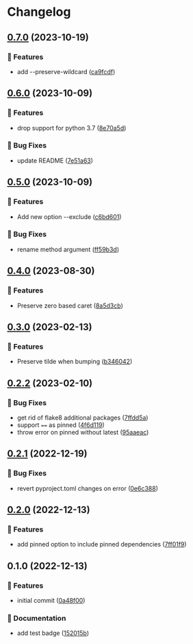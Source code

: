 # Changelog

## [0.7.0](https://github.com/MousaZeidBaker/poetry-plugin-up/compare/0.6.0...0.7.0) (2023-10-19)


### 🚀 Features

* add --preserve-wildcard ([ca9fcdf](https://github.com/MousaZeidBaker/poetry-plugin-up/commit/ca9fcdf201e7c219e4cd872e004128dceaf0a71a))

## [0.6.0](https://github.com/MousaZeidBaker/poetry-plugin-up/compare/0.5.0...0.6.0) (2023-10-09)


### 🚀 Features

* drop support for python 3.7 ([8e70a5d](https://github.com/MousaZeidBaker/poetry-plugin-up/commit/8e70a5d9a2fa49309e863e1a18e0e4bd45c24a10))


### 🐛 Bug Fixes

* update README ([7e51a63](https://github.com/MousaZeidBaker/poetry-plugin-up/commit/7e51a6335cb8038a4d148893ef0b1ebe63376e9c))

## [0.5.0](https://github.com/MousaZeidBaker/poetry-plugin-up/compare/0.4.0...0.5.0) (2023-10-09)


### 🚀 Features

* Add new option --exclude ([c6bd601](https://github.com/MousaZeidBaker/poetry-plugin-up/commit/c6bd601fc85410e06c12b98651d2037a97c15fae))


### 🐛 Bug Fixes

* rename method argument ([ff59b3d](https://github.com/MousaZeidBaker/poetry-plugin-up/commit/ff59b3dcd2f7c53b093a2a5ce6d05b79f0ad006a))

## [0.4.0](https://github.com/MousaZeidBaker/poetry-plugin-up/compare/0.3.0...0.4.0) (2023-08-30)


### 🚀 Features

* Preserve zero based caret ([8a5d3cb](https://github.com/MousaZeidBaker/poetry-plugin-up/commit/8a5d3cb6a4f122537e7e66faf52c1672d8773abc))

## [0.3.0](https://github.com/MousaZeidBaker/poetry-plugin-up/compare/0.2.2...0.3.0) (2023-02-13)


### 🚀 Features

* Preserve tilde when bumping ([b346042](https://github.com/MousaZeidBaker/poetry-plugin-up/commit/b34604275a937faeb2a4b25b765429ecbaabef4d))

## [0.2.2](https://github.com/MousaZeidBaker/poetry-plugin-up/compare/0.2.1...0.2.2) (2023-02-10)


### 🐛 Bug Fixes

* get rid of flake8 additional packages ([7ffdd5a](https://github.com/MousaZeidBaker/poetry-plugin-up/commit/7ffdd5ab33b80248875c845ae5b41aa9addfef82))
* support `==` as pinned ([4f6d119](https://github.com/MousaZeidBaker/poetry-plugin-up/commit/4f6d1191cef19d22e47ae2571c3e788b331c5901))
* throw error on pinned without latest ([95aaeac](https://github.com/MousaZeidBaker/poetry-plugin-up/commit/95aaeaca0a7d3638916da8bb3048c1dd2a1cabd5))

## [0.2.1](https://github.com/MousaZeidBaker/poetry-plugin-up/compare/0.2.0...0.2.1) (2022-12-19)


### 🐛 Bug Fixes

* revert pyproject.toml changes on error ([0e6c388](https://github.com/MousaZeidBaker/poetry-plugin-up/commit/0e6c388b375b05f3121c4c1fa756aa10e4f9d5fe))

## [0.2.0](https://github.com/MousaZeidBaker/poetry-plugin-up/compare/0.1.0...0.2.0) (2022-12-13)


### 🚀 Features

* add pinned option to include pinned dependencies ([7ff01f9](https://github.com/MousaZeidBaker/poetry-plugin-up/commit/7ff01f9eb7e48e27ed5d386e617d029b385b22e4))

## 0.1.0 (2022-12-13)


### 🚀 Features

* initial commit ([0a48f00](https://github.com/MousaZeidBaker/poetry-plugin-up/commit/0a48f00b67d86e3772693825937ea2af76ede8fa))


### 📝 Documentation

* add test badge ([152015b](https://github.com/MousaZeidBaker/poetry-plugin-up/commit/152015bb7d0e4dc16fc147060bec4d40996e1ebf))

